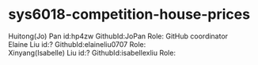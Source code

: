 # sys6018-competition-house-prices
Huitong(Jo) Pan       id:hp4zw  GithubId:JoPan          Role: GitHub coordinator  <br />
Elaine Liu            id:?      GithubId:elaineliu0707  Role:                     <br />
Xinyang(Isabelle) Liu id:?      GithubId:isabellexliu   Role:                     <br />
